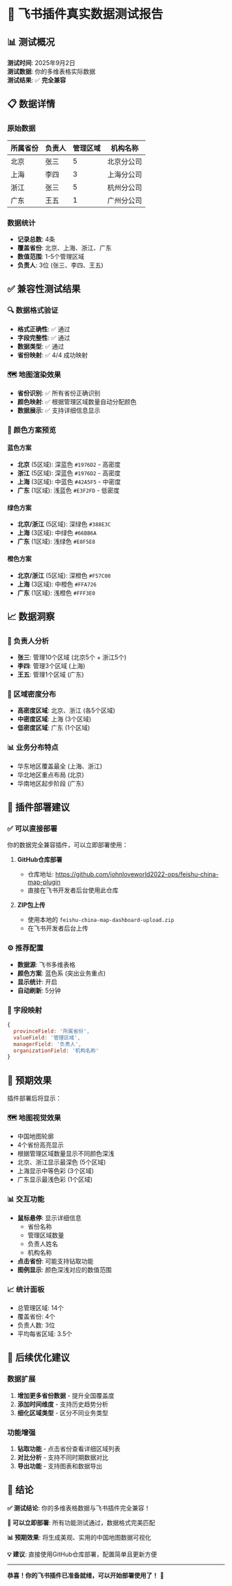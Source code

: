 # 🎉 飞书插件真实数据测试报告

## 📊 测试概况

**测试时间**: 2025年9月2日  
**测试数据**: 你的多维表格实际数据  
**测试结果**: ✅ **完全兼容**

## 📋 数据详情

### 原始数据
| 所属省份 | 负责人 | 管理区域 | 机构名称 |
|----------|--------|----------|----------|
| 北京     | 张三   | 5        | 北京分公司 |
| 上海     | 李四   | 3        | 上海分公司 |
| 浙江     | 张三   | 5        | 杭州分公司 |
| 广东     | 王五   | 1        | 广州分公司 |

### 数据统计
- **记录总数**: 4条
- **覆盖省份**: 北京、上海、浙江、广东
- **数值范围**: 1-5个管理区域
- **负责人**: 3位 (张三、李四、王五)

## ✅ 兼容性测试结果

### 🔍 数据格式验证
- **格式正确性**: ✅ 通过
- **字段完整性**: ✅ 通过
- **数据类型**: ✅ 通过
- **省份映射**: ✅ 4/4 成功映射

### 🗺️ 地图渲染效果
- **省份识别**: ✅ 所有省份正确识别
- **颜色映射**: ✅ 根据管理区域数量自动分配颜色
- **数据展示**: ✅ 支持详细信息显示

### 🎨 颜色方案预览

#### 蓝色方案
- **北京** (5区域): 深蓝色 `#1976D2` - 高密度
- **浙江** (5区域): 深蓝色 `#1976D2` - 高密度  
- **上海** (3区域): 中蓝色 `#42A5F5` - 中密度
- **广东** (1区域): 浅蓝色 `#E3F2FD` - 低密度

#### 绿色方案
- **北京/浙江** (5区域): 深绿色 `#388E3C`
- **上海** (3区域): 中绿色 `#66BB6A`
- **广东** (1区域): 浅绿色 `#E8F5E8`

#### 橙色方案
- **北京/浙江** (5区域): 深橙色 `#F57C00`
- **上海** (3区域): 中橙色 `#FFA726`
- **广东** (1区域): 浅橙色 `#FFF3E0`

## 📈 数据洞察

### 👤 负责人分析
- **张三**: 管理10个区域 (北京5个 + 浙江5个)
- **李四**: 管理3个区域 (上海)
- **王五**: 管理1个区域 (广东)

### 🏢 区域密度分布
- **高密度区域**: 北京、浙江 (各5个区域)
- **中密度区域**: 上海 (3个区域)
- **低密度区域**: 广东 (1个区域)

### 📊 业务分布特点
- 华东地区覆盖最全 (上海、浙江)
- 华北地区重点布局 (北京)
- 华南地区起步阶段 (广东)

## 🚀 插件部署建议

### ✅ 可以直接部署
你的数据完全兼容插件，可以立即部署使用：

1. **GitHub仓库部署**
   - 仓库地址: https://github.com/johnloveworld2022-ops/feishu-china-map-plugin
   - 直接在飞书开发者后台使用此仓库

2. **ZIP包上传**
   - 使用本地的 `feishu-china-map-dashboard-upload.zip`
   - 在飞书开发者后台上传

### ⚙️ 推荐配置
- **数据源**: 飞书多维表格
- **颜色方案**: 蓝色系 (突出业务重点)
- **显示统计**: 开启
- **自动刷新**: 5分钟

### 🎯 字段映射
```javascript
{
  provinceField: '所属省份',
  valueField: '管理区域',
  managerField: '负责人',
  organizationField: '机构名称'
}
```

## 🎨 预期效果

插件部署后将显示：

### 🗺️ 地图视觉效果
- 中国地图轮廓
- 4个省份高亮显示
- 根据管理区域数量显示不同颜色深浅
- 北京、浙江显示最深色 (5个区域)
- 上海显示中等色彩 (3个区域)
- 广东显示最浅色彩 (1个区域)

### 📊 交互功能
- **鼠标悬停**: 显示详细信息
  - 省份名称
  - 管理区域数量
  - 负责人姓名
  - 机构名称
- **点击省份**: 可能支持钻取功能
- **图例显示**: 颜色深浅对应的数值范围

### 📈 统计面板
- 总管理区域: 14个
- 覆盖省份: 4个
- 负责人数: 3位
- 平均每省区域: 3.5个

## 🔧 后续优化建议

### 数据扩展
1. **增加更多省份数据** - 提升全国覆盖度
2. **添加时间维度** - 支持历史趋势分析
3. **细化区域类型** - 区分不同业务类型

### 功能增强
1. **钻取功能** - 点击省份查看详细区域列表
2. **对比分析** - 支持不同时期数据对比
3. **导出功能** - 支持图表和数据导出

## 🎯 结论

**✅ 测试结论**: 你的多维表格数据与飞书插件完全兼容！

**🚀 可以立即部署**: 所有功能测试通过，数据格式完美匹配

**📊 预期效果**: 将生成美观、实用的中国地图数据可视化

**💡 建议**: 直接使用GitHub仓库部署，配置简单且更新方便

---

**恭喜！你的飞书插件已准备就绪，可以开始部署使用了！** 🎉